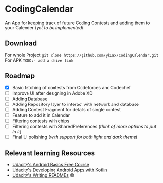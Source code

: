 # CodingCalendar
An App for keeping track of future Coding Contests and adding them to your Calender (_yet to be implemented_)

## Download
For whole Project `git clone https://github.com/yk1ax/CodingCalendar.git`\
For APK `TODO:- add a drive link`

## Roadmap
- [x] Basic fetching of contests from Codeforces and Codechef
- [ ] Improve UI after designing in Adobe XD
- [ ] Adding Database
- [ ] Adding Repository layer to interact with network and database
- [ ] Adding Contest Fragment for details of single contest
- [ ] Feature to add it in Calendar
- [ ] Filtering contests with chips
- [ ] Filtering contests with SharedPreferences (_think of more options to put in it_)
- [ ] Final UI polishing (_with support for both light and dark theme_)

## Relevant learning Resources
- [Udacity's Android Basics Free Course](https://www.udacity.com/course/android-basics-nanodegree-by-google--nd803)
- [Udacity's Developing Android Apps with Kotlin](https://www.udacity.com/course/developing-android-apps-with-kotlin--ud9012)
- [Udacity's Writing READMEs](https://www.udacity.com/course/writing-readmes--ud777) 😅
